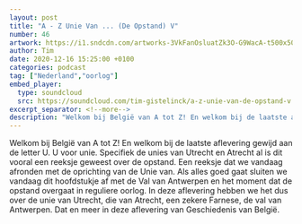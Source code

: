```yaml
---
layout: post
title: "A - Z Unie Van ... (De Opstand) V"
number: 46
artwork: https://i1.sndcdn.com/artworks-3VkFanOsluatZk3O-G9WacA-t500x500.jpg
author: Tim
date: 2020-12-16 15:25:00 +0100
categories: podcast
tag: ["Nederland","oorlog"]
embed_player:
  type: soundcloud
  src: https://soundcloud.com/tim-gistelinck/a-z-unie-van-de-opstand-v
excerpt_separator: <!--more-->
description: "Welkom bij België van A tot Z! En welkom bij de laatste aflevering gewijd aan de letter U."
---
```

Welkom bij België van A tot Z! En welkom bij de laatste aflevering gewijd aan de letter U. U voor unie. Specifiek de unies van Utrecht en Atrecht al is dit vooral een reeksje geweest over de opstand. Een reeksje dat we vandaag afronden met de oprichting van de Unie van. Als alles goed gaat sluiten we vandaag dit hoofdstukje af met de Val van Antwerpen en het moment dat de opstand overgaat in reguliere oorlog. In deze aflevering hebben we het dus over de unie van Utrecht, die van Atrecht, een zekere Farnese, de val van Antwerpen. Dat en meer in deze aflevering van Geschiedenis van België.